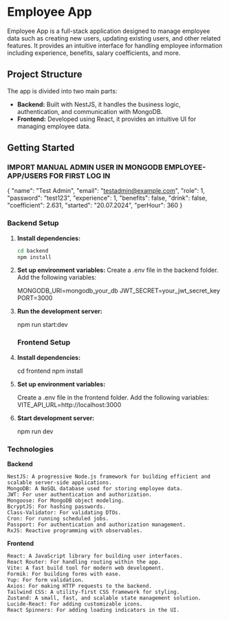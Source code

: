 # Employee App

Employee App is a full-stack application designed to manage employee data such as creating new users, updating existing users, and other related features. It provides an intuitive interface for handling employee information including experience, benefits, salary coefficients, and more.

## Project Structure

The app is divided into two main parts:

- **Backend:** Built with NestJS, it handles the business logic, authentication, and communication with MongoDB.
- **Frontend:** Developed using React, it provides an intuitive UI for managing employee data.

## Getting Started

### IMPORT MANUAL ADMIN USER IN MONGODB EMPLOYEE-APP/USERS FOR FIRST LOG IN 

{
  "name": "Test Admin",
  "email": "testadmin@example.com",
  "role": 1,
  "password": "test123",
  "experience": 1,
  "benefits": false,
  "drink": false,
  "coefficient": 2.631,
  "started": "20.07.2024",
  "perHour": 360
}

### Backend Setup

1. **Install dependencies:**

   ```bash
   cd backend
   npm install

2. **Set up environment variables:**
    Create a .env file in the backend folder. Add the following variables:

    MONGODB_URI=mongodb_your_db
    JWT_SECRET=your_jwt_secret_key
    PORT=3000

3. **Run the development server:**

    npm run start:dev

    ### Frontend Setup
1. **Install dependencies:**
    
    cd frontend
    npm install

2. **Set up environment variables:**

    Create a .env file in the frontend folder. Add the following variables:
    VITE_API_URL=http://localhost:3000

3. **Start development server:**

    npm run dev

### Technologies

**Backend**

    NestJS: A progressive Node.js framework for building efficient and scalable server-side applications.
    MongoDB: A NoSQL database used for storing employee data.
    JWT: For user authentication and authorization.
    Mongoose: For MongoDB object modeling.
    BcryptJS: For hashing passwords.
    Class-Validator: For validating DTOs.
    Cron: For running scheduled jobs.
    Passport: For authentication and authorization management.
    RxJS: Reactive programming with observables.

**Frontend**

    React: A JavaScript library for building user interfaces.
    React Router: For handling routing within the app.
    Vite: A fast build tool for modern web development.
    Formik: For building forms with ease.
    Yup: For form validation.
    Axios: For making HTTP requests to the backend.
    Tailwind CSS: A utility-first CSS framework for styling.
    Zustand: A small, fast, and scalable state management solution.
    Lucide-React: For adding customizable icons.
    React Spinners: For adding loading indicators in the UI.